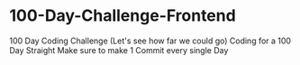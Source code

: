 # 100-Day-Challenge-Frontend
100 Day Coding Challenge (Let's see how far we could go)
Coding for a 100 Day Straight
Make sure to make 1 Commit every single Day
